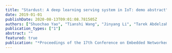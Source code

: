 ```yaml
---
title: "Stardust: A deep learning serving system in IoT: demo abstract"
date: 2019-01-01
publishDate: 2020-08-13T09:01:08.781505Z
authors: ["Shuochao Yao", "Tianshi Wang", "Jinyang Li", "Tarek Abdelzaher"]
publication_types: ["1"]
abstract: ""
featured: true
publication: "*Proceedings of the 17th Conference on Embedded Networked Sensor Systems*"
---
```


